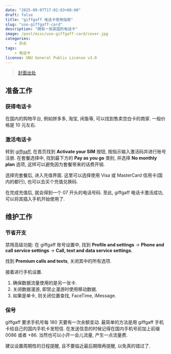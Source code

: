 ```yaml
---
date: "2025-09-07T17:02:03+08:00"
draft: false
title: "giffgaff 电话卡使用指南"
slug: "use-giffgaff-card"
description: "拥有一张英国的电话卡"
image: /post/misc/use-giffgaff-card/cover.jpg
categories:
    - 杂志
tags:
    - 电话卡
license: GNU General Public License v3.0
---
```


> [封面出处](https://unsplash.com/photos/sim-card-o0kPG3RirHs)

## 准备工作

### 获得电话卡

在国内的购物平台, 例如拼多多, 淘宝, 闲鱼等, 可以找到售卖空白卡的商家. 一般价格是 10 元左右.

### 激活电话卡

转到 [giffgaff](https://www.giffgaff.com), 在首页找到 **Activate your SIM** 按钮, 按指示输入激活码并进行账号注册. 在套餐选择中, 找到最下方的 **Pay as you go** 类别, 并选择 **No monthly plan** 选项, 这样可以避免因为套餐带来的话费开销.

选择完套餐后, 进入充值界面. 这里可以选择使用 Visa 或 MasterCard 信用卡(国内的都行), 也可以去买个充值兑换码.

在完成充值后, 就会得到一个 07 开头的电话号码. 至此, giffgaff 电话卡激活成功, 可以将其插入手机开始使用了.

## 维护工作

### 节省开支

禁用高级功能: 在 giffgaff 账号设置中, 找到 **Profile and settings** -> **Phone and call service settings** -> **Call, text and data service settings**.

找到 **Premium calls and texts**, 关闭其中的所有选项.

接着进行手机设置.

1. 确保数据流量使用的是另一张卡.
2. 关闭数据漫游, 即禁止漫游时使用移动数据.
3. 如果是单卡, 则关闭位置查找, FaceTime, iMessage.

### 保号

giffgaff 要求手机号每 180 天要有一次余额变动. 最简单的方法是用 giffgaff 手机卡给自己的国内手机卡发短信. 在发送信息的时候记得在国内手机号前加上前缀 0086 或者 +86. 当然也可以小开一会儿流量, 产生一点流量费.

建议设置周期性的日程提醒, 且不要临近最后期限再提醒, 以免真的错过了.
